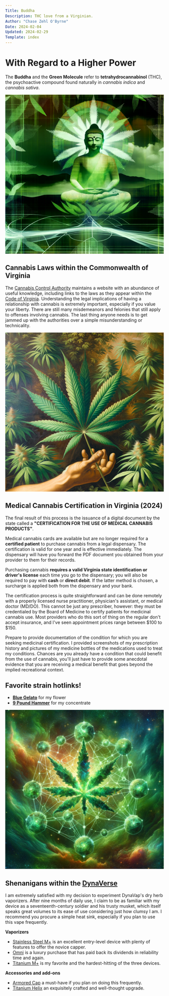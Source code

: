 ```yaml
---
Title: Buddha
Description: THC love from a Virginian.
Author: "Chase Zehl O'Byrne"
Date: 2024-02-04
Updated: 2024-02-29
Template: index
---
```


# With Regard to a Higher Power
The **Buddha** and the **Green Molecule** refer to **tetrahydrocannabinol** (THC), the psychoactive compound 
found naturally in *cannabis indica* and *cannabis sativa*.

![The Buddha](/assets/buddha.webp#center)

## Cannabis Laws within the Commonwealth of Virginia
The [Cannabis Control Authority](https://www.cca.virginia.gov/) maintains a website with an abundance of useful
knowledge, including links to the laws as they appear within the [Code of Virginia](https://law.lis.virginia.gov/vacode). 
Understanding the legal implications of having a relationship with cannabis is extremely important, especially if 
you value your liberty. There are still many misdemeanors and felonies that still apply to offenses involving cannabis. 
The last thing anyone needs is to get jammed up with the authorities over a simple misunderstanding or technicality. 

![The Gift of Cannabis](/assets/green_plant.webp#center)

## Medical Cannabis Certification in Virginia (2024)
The final result of this process is the issuance of a digital document by the state called a 
**"CERTIFICATION FOR THE USE OF MEDICAL CANNABIS PRODUCTS"**. 

Medical cannabis cards are available but are no longer required for a **certified patient** to purchase cannabis 
from a legal dispensary. The certification is valid for one year and is effective immediately. The dispensary will
have you forward the PDF document you obtained from your provider to them for their records.

Purchasing cannabis **requires a valid Virginia state identification or driver's license**
each time you go to the dispensary; you will also be required to pay with **cash** or **direct debit**. If the latter
method is chosen, a surcharge is applied both from the dispensary and your bank.

The certification process is quite straightforward and can be done remotely with a properly licensed nurse 
practitioner, physician's assistant, or medical doctor (MD/DO). This cannot be just any prescriber, however: they must 
be credentialed by the Board of Medicine to certify patients for medicinal cannabis use. Most providers who do this
sort of thing on the regular don't accept insurance, and I've seen appointment prices range between $100 to $150.

Prepare to provide documentation of the condition for which you are seeking medicinal certification. I provided
screenshots of my prescription history and pictures of my medicine bottles of the medications used to treat my 
conditions. Chances are you already have a condition that could benefit from the use of cannabis, you'll just have to
provide some anecdotal evidence that you are receiving a medical benefit that goes beyond the implied recreational 
context.

## Favorite strain hotlinks!
* [**Blue Gelato**](https://www.leafly.com/strains/blue-gelato) for my flower
* [**9 Pound Hammer**](https://www.leafly.com/strains/9-pound-hammer) for my concentrate

![Green Molecule](/assets/green_god.webp#center)

## Shenanigans within the [DynaVerse](https://www.reddit.com/r/Dynavap)
I am extremely satisfied with my decision to experiment DynaVap's dry herb vaporizers. After nine months of daily use,
I claim to be as familiar with my device as a seventeenth-century soldier and his trusty musket, which itself speaks great 
volumes to its ease of use considering just how clumsy I am. I recommend you procure a simple heat sink, especially if you 
plan to use this vape frequently.

**Vaporizers**
 * [Stainless Steel M+](https://www.dynavap.com/collections/m) is an excellent entry-level device with plenty
 of features to offer the novice capper. 
 * [Omni](https://www.dynavap.com/collections/omni) is a luxury purchase that has paid back its dividends in reliability
  time and again.
 * [Titanium M+](https://www.dynavap.com/collections/m) is my favorite and the hardest-hitting of the three devices. 

 **Accessories and add-ons**
 * [Armored Cap](https://www.dynavap.com/collections/caps) a must-have if you plan on doing this frequently.
 * [Titanium Helix](https://www.dynavap.com/collections/tips) an exquisitely crafted and well-thought upgrade.
